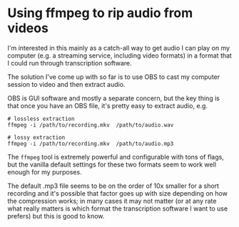 # Using ffmpeg to rip audio from videos

I'm interested in this mainly as a catch-all way to get audio I can play on my
computer (e.g. a streaming service, including video formats) in a format that I
could run through transcription software.

The solution I've come up with so far is to use OBS to cast my computer session
to video and then extract audio.

OBS is GUI software and mostly a separate concern, but the key thing is that
once you have an OBS file, it's pretty easy to extract audio, e.g.
```
# lossless extraction
ffmpeg -i /path/to/recording.mkv  /path/to/audio.wav

# lossy extraction
ffmpeg -i /path/to/recording.mkv  /path/to/audio.mp3
```

The `ffmpeg` tool is extremely powerful and configurable with tons of flags,
but the vanilla default settings for these two formats seem to work well
enough for my purposes.

The default .mp3 file seems to be on the order of 10x smaller for a short
recording and it's possible that factor goes up with size depending on how the
compression works; in many cases it may not matter (or at any rate what really
matters is which format the transcription software I want to use prefers) but
this is good to know.
